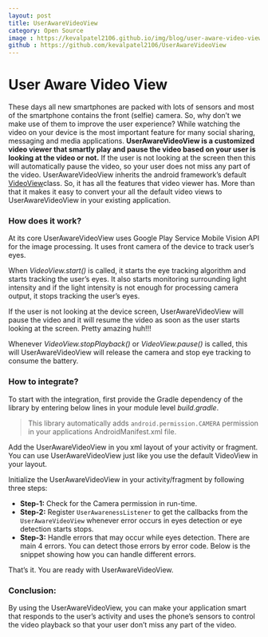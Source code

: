 ```yaml
---
layout: post
title: UserAwareVideoView
category: Open Source
image : https://kevalpatel2106.github.io/img/blog/user-aware-video-view/image1.jpeg
github : https://github.com/kevalpatel2106/UserAwareVideoView
---
```


# User Aware Video View

These days all new smartphones are packed with lots of sensors and most of the smartphone contains the front (selfie) camera. So, why don’t we make use of them to improve the user experience? While watching the video on your device is the most important feature for many social sharing, messaging and media applications. **UserAwareVideoView is a customized video viewer that smartly play and pause the video based on your user is looking at the video or not.** If the user is not looking at the screen then this will automatically pause the video, so your user does not miss any part of the video. UserAwareVideoView inherits the android framework’s default [VideoView](https://developer.android.com/reference/android/widget/VideoView.html)class. So, it has all the features that video viewer has. More than that it makes it easy to convert your all the default video views to UserAwareVideoView in your existing application.

### How does it work?

At its core UserAwareVideoView uses Google Play Service Mobile Vision API for the image processing. It uses front camera of the device to track user’s eyes.

When _VideoView.start()_ is called, it starts the eye tracking algorithm and starts tracking the user’s eyes. It also starts monitoring surrounding light intensity and if the light intensity is not enough for processing camera output, it stops tracking the user’s eyes.

If the user is not looking at the device screen, UserAwareVideoView will pause the video and it will resume the video as soon as the user starts looking at the screen. Pretty amazing huh!!!

Whenever _VideoView.stopPlayback()_ or _VideoView.pause()_ is called, this will UserAwareVideoView will release the camera and stop eye tracking to consume the battery.

### How to integrate?

To start with the integration, first provide the Gradle dependency of the library by entering below lines in your module level _build.gradle_.

<script src="https://gist.github.com/kevalpatel2106/f196a5afc77f7128947a00eef8ddeb2e.js"></script>

> This library automatically adds `android.permission.CAMERA` permission in your applications AndroidManifest.xml file.

Add the UserAwareVideoView in you xml layout of your activity or fragment. You can use UserAwareVideoView just like you use the default VideoView in your layout.

<script src="https://gist.github.com/kevalpatel2106/9ca7ac07409b6b2cc6725544538556fb.js"></script>

Initialize the UserAwareVideoView in your activity/fragment by following three steps:

  * **Step-1:** Check for the Camera permission in run-time.
  * **Step-2:** Register `UserAwarenessListener` to get the callbacks from the `UserAwareVideoView` whenever error occurs in eyes detection or eye detection starts stops.
  * **Step-3:** Handle errors that may occur while eyes detection. There are main 4 errors. You can detect those errors by error code. Below is the snippet showing how you can handle different errors.

<script src="https://gist.github.com/kevalpatel2106/e96c22d61812f161fb8c5b204e62f4f9.js"></script>

That’s it. You are ready with UserAwareVideoView.

### Conclusion:

By using the UserAwareVideoView, you can make your application smart that responds to the user’s activity and uses the phone’s sensors to control the video playback so that your user don’t miss any part of the video.
